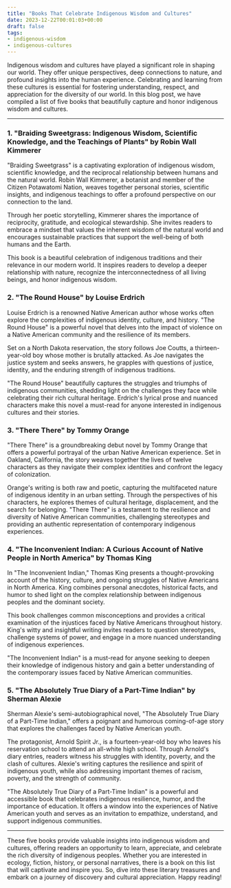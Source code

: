 ```yaml
---
title: "Books That Celebrate Indigenous Wisdom and Cultures"
date: 2023-12-22T00:01:03+00:00
draft: false
tags:
- indigenous-wisdom
- indigenous-cultures
---
```


Indigenous wisdom and cultures have played a significant role in shaping our world. They offer unique perspectives, deep connections to nature, and profound insights into the human experience. Celebrating and learning from these cultures is essential for fostering understanding, respect, and appreciation for the diversity of our world. In this blog post, we have compiled a list of five books that beautifully capture and honor indigenous wisdom and cultures.

---

### 1. "Braiding Sweetgrass: Indigenous Wisdom, Scientific Knowledge, and the Teachings of Plants" by Robin Wall Kimmerer

"Braiding Sweetgrass" is a captivating exploration of indigenous wisdom, scientific knowledge, and the reciprocal relationship between humans and the natural world. Robin Wall Kimmerer, a botanist and member of the Citizen Potawatomi Nation, weaves together personal stories, scientific insights, and indigenous teachings to offer a profound perspective on our connection to the land.

Through her poetic storytelling, Kimmerer shares the importance of reciprocity, gratitude, and ecological stewardship. She invites readers to embrace a mindset that values the inherent wisdom of the natural world and encourages sustainable practices that support the well-being of both humans and the Earth.

This book is a beautiful celebration of indigenous traditions and their relevance in our modern world. It inspires readers to develop a deeper relationship with nature, recognize the interconnectedness of all living beings, and honor indigenous wisdom.

### 2. "The Round House" by Louise Erdrich

Louise Erdrich is a renowned Native American author whose works often explore the complexities of indigenous identity, culture, and history. "The Round House" is a powerful novel that delves into the impact of violence on a Native American community and the resilience of its members.

Set on a North Dakota reservation, the story follows Joe Coutts, a thirteen-year-old boy whose mother is brutally attacked. As Joe navigates the justice system and seeks answers, he grapples with questions of justice, identity, and the enduring strength of indigenous traditions.

"The Round House" beautifully captures the struggles and triumphs of indigenous communities, shedding light on the challenges they face while celebrating their rich cultural heritage. Erdrich's lyrical prose and nuanced characters make this novel a must-read for anyone interested in indigenous cultures and their stories.

### 3. "There There" by Tommy Orange

"There There" is a groundbreaking debut novel by Tommy Orange that offers a powerful portrayal of the urban Native American experience. Set in Oakland, California, the story weaves together the lives of twelve characters as they navigate their complex identities and confront the legacy of colonization.

Orange's writing is both raw and poetic, capturing the multifaceted nature of indigenous identity in an urban setting. Through the perspectives of his characters, he explores themes of cultural heritage, displacement, and the search for belonging. "There There" is a testament to the resilience and diversity of Native American communities, challenging stereotypes and providing an authentic representation of contemporary indigenous experiences.

### 4. "The Inconvenient Indian: A Curious Account of Native People in North America" by Thomas King

In "The Inconvenient Indian," Thomas King presents a thought-provoking account of the history, culture, and ongoing struggles of Native Americans in North America. King combines personal anecdotes, historical facts, and humor to shed light on the complex relationship between indigenous peoples and the dominant society.

This book challenges common misconceptions and provides a critical examination of the injustices faced by Native Americans throughout history. King's witty and insightful writing invites readers to question stereotypes, challenge systems of power, and engage in a more nuanced understanding of indigenous experiences.

"The Inconvenient Indian" is a must-read for anyone seeking to deepen their knowledge of indigenous history and gain a better understanding of the contemporary issues faced by Native American communities.

### 5. "The Absolutely True Diary of a Part-Time Indian" by Sherman Alexie

Sherman Alexie's semi-autobiographical novel, "The Absolutely True Diary of a Part-Time Indian," offers a poignant and humorous coming-of-age story that explores the challenges faced by Native American youth.

The protagonist, Arnold Spirit Jr., is a fourteen-year-old boy who leaves his reservation school to attend an all-white high school. Through Arnold's diary entries, readers witness his struggles with identity, poverty, and the clash of cultures. Alexie's writing captures the resilience and spirit of indigenous youth, while also addressing important themes of racism, poverty, and the strength of community.

"The Absolutely True Diary of a Part-Time Indian" is a powerful and accessible book that celebrates indigenous resilience, humor, and the importance of education. It offers a window into the experiences of Native American youth and serves as an invitation to empathize, understand, and support indigenous communities.

---

These five books provide valuable insights into indigenous wisdom and cultures, offering readers an opportunity to learn, appreciate, and celebrate the rich diversity of indigenous peoples. Whether you are interested in ecology, fiction, history, or personal narratives, there is a book on this list that will captivate and inspire you. So, dive into these literary treasures and embark on a journey of discovery and cultural appreciation. Happy reading!